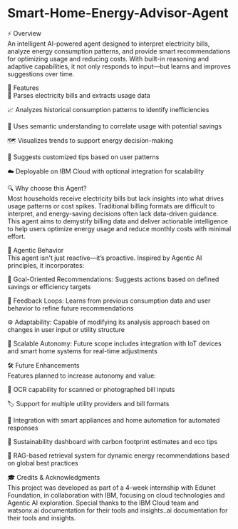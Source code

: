 
# Smart-Home-Energy-Advisor-Agent

⚡ Overview<br>
An intelligent AI-powered agent designed to interpret electricity bills, analyze energy consumption patterns, and provide smart recommendations for optimizing usage and reducing costs. With built-in reasoning and adaptive capabilities, it not only responds to input—but learns and improves suggestions over time.

🚀 Features<br>
📄 Parses electricity bills and extracts usage data

📈 Analyzes historical consumption patterns to identify inefficiencies

🧠 Uses semantic understanding to correlate usage with potential savings

🗺️ Visualizes trends to support energy decision-making

🧪 Suggests customized tips based on user patterns

☁️ Deployable on IBM Cloud with optional integration for scalability

🔍 Why choose this Agent?<br>
Most households receive electricity bills but lack insights into what drives usage patterns or cost spikes. Traditional billing formats are difficult to interpret, and energy-saving decisions often lack data-driven guidance. This agent aims to demystify billing data and deliver actionable intelligence to help users optimize energy usage and reduce monthly costs with minimal effort.

🧪 Agentic Behavior<br>
This agent isn't just reactive—it’s proactive. Inspired by Agentic AI principles, it incorporates:

🎯 Goal-Oriented Recommendations: Suggests actions based on defined savings or efficiency targets

🔁 Feedback Loops: Learns from previous consumption data and user behavior to refine future recommendations

⚙️ Adaptability: Capable of modifying its analysis approach based on changes in user input or utility structure

📡 Scalable Autonomy: Future scope includes integration with IoT devices and smart home systems for real-time adjustments

🛠️ Future Enhancements<br>
Features planned to increase autonomy and value:

🧾 OCR capability for scanned or photographed bill inputs

🏷️ Support for multiple utility providers and bill formats

📲 Integration with smart appliances and home automation for automated responses

🌱 Sustainability dashboard with carbon footprint estimates and eco tips

🔗 RAG-based retrieval system for dynamic energy recommendations based on global best practices

🎓 Credits & Acknowledgments<br>
This project was developed as part of a 4-week internship with Edunet Foundation, in collaboration with IBM, focusing on cloud technologies and Agentic AI exploration. Special thanks to the IBM Cloud team and watsonx.ai documentation for their tools and insights..ai documentation for their tools and insights.
